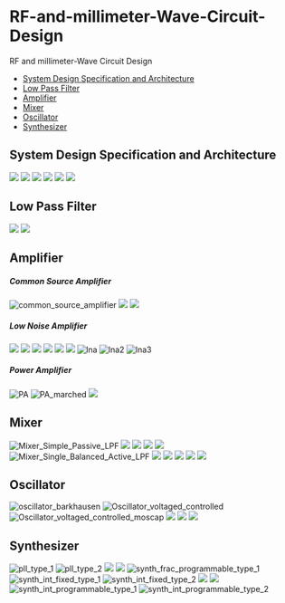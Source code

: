 # RF-and-millimeter-Wave-Circuit-Design
RF and millimeter-Wave Circuit Design

  * [System Design Specification and Architecture](#System-Design-Specification-and-Architecture)
  * [Low Pass Filter](#Low-Pass-Filter)
  * [Amplifier](#Amplifier)
  * [Mixer](#Mixer)
  * [Oscillator](#Oscillator)
  * [Synthesizer](#Synthesizer)
  
## System Design Specification and Architecture
![](img/WTCTsystemmethodology.png)
![](img/WTCTsystemmethodology2.png)
![](img/WTCTsystemmethodology3.png)
![](img/WTCTsystemarchi.png)
![](img/WTCT.png)
![](img/WTCTwaveform.png)
## Low Pass Filter
![](img/lpf.png)
![](img/lpf_sim.png)
## Amplifier
##### Common Source Amplifier
![common_source_amplifier](https://user-images.githubusercontent.com/93269547/161459110-b76a554d-2b64-4bc0-b741-5e50a50562b7.gif)
![](img/Analysis_TF_CS.png)
![](img/Analysis_TF_CS_sim.png)
##### Low Noise Amplifier
![](img/lna_sch.png)
![](img/lna_graph.png)
![](img/lna_sch_parasitics.png)
![](img/lna_graph_parasitics.png)
![](img/lna_sch_match.png)
![](img/lna_graph_match.png)
![lna](https://user-images.githubusercontent.com/93269547/161459150-7a40d875-e5a4-4b0f-bbc9-1c1d78821856.gif)
![lna2](https://user-images.githubusercontent.com/93269547/161459159-1ce926b2-aa06-4062-9ceb-89fdea48a514.gif)
![lna3](https://user-images.githubusercontent.com/93269547/161459164-fdb14fb3-7c24-42f5-aa8f-7f86c948bf8f.gif)
##### Power Amplifier
![PA](https://user-images.githubusercontent.com/93269547/161459210-d1647ed0-44fd-47af-a2cc-e8ec64160721.gif)
![PA_marched](https://user-images.githubusercontent.com/93269547/161459221-5a283307-37b1-4be6-acf6-c5408692fc58.gif)
![](img/amplifier_measured_data.png)
## Mixer
![Mixer_Simple_Passive_LPF](https://user-images.githubusercontent.com/93269547/161459241-f6158cac-2437-4464-ae74-69c5cff44f9b.gif)
![](img/Mixer_Passive.png)
![](img/Mixer_Passive_sim.png)
![](img/Mixer_Passive_TIA.png)
![](img/Mixer_Passive_TIA_sim.png)
![Mixer_Single_Balanced_Active_LPF](https://user-images.githubusercontent.com/93269547/161459247-6bafa6cd-44d6-4cf4-8a25-2adc0c4837c4.gif)
![](img/Mixer_Active.png)
![](img/Mixer_Active_sim.png)
![](img/Balun.png)
![](img/Balun_sim.png)
![](img/mixe_measured_data.png)
## Oscillator
![oscillator_barkhausen](https://user-images.githubusercontent.com/93269547/161459273-09779f7e-9c32-4f6e-8bd4-3c17a846a01a.gif)
![Oscillator_voltaged_controlled](https://user-images.githubusercontent.com/93269547/161459278-67a5e0f8-691c-4be8-a421-4d6585b30b15.gif)
![Oscillator_voltaged_controlled_moscap](https://user-images.githubusercontent.com/93269547/161459286-2cf38c62-f275-4552-b84d-14abf03296ec.gif)
![](img/oscillator.png)
![](img/oscillator_sim.png)
![](img/oscillator_data.png)
## Synthesizer
![pll_type_1](https://user-images.githubusercontent.com/93269547/161459293-064d0437-4b0b-4e27-8d92-8dde3b0646ac.gif)
![pll_type_2](https://user-images.githubusercontent.com/93269547/161459303-2df0b3ee-8682-43be-aa79-fcf0d74c6d58.gif)
![](img/pll.png)
![](img/pll_sim.png)
![synth_frac_programmable_type_1](https://user-images.githubusercontent.com/93269547/161459314-7d950e76-479a-40cc-9e75-1613d420f263.gif)
![synth_int_fixed_type_1](https://user-images.githubusercontent.com/93269547/161459332-640d5d88-9c78-49b6-9793-f440b3c80420.gif)
![synth_int_fixed_type_2](https://user-images.githubusercontent.com/93269547/161459341-b8fde0b2-e410-48c0-901b-e3b58809ed1b.gif)
![](img/pll_component.png)
![](img/pll_component2.png)
![synth_int_programmable_type_1](https://user-images.githubusercontent.com/93269547/161459349-a562a17d-56cf-476f-a120-b280cb846ec2.gif)
![synth_int_programmable_type_2](https://user-images.githubusercontent.com/93269547/161459356-d299b390-7782-46ba-bd4c-912680c30653.gif)
